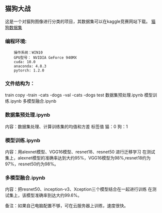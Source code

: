## 猫狗大战
这是一个对猫狗图像进行分类的项目，其数据集可以在kaggle竞赛网站下载。
[猫狗数据集](https://www.kaggle.com/c/dogs-vs-cats-redux-kernels-edition/data)

### 编程环境:
        操作系统：WIN10
        GPU型号： NVIDIA GeForce 940MX
        cuda: 10.0
        anaconda: 4.8.3
        pytorch: 1.2.0

### 文件结构为：
train
copy
    -train
        -cats
        -dogs
    -val
        -cats
        -dogs
test
数据集预处理.ipynb
模型训练.ipynb
多模型融合.ipynb


### 数据集预处理.ipynb
内容：数据集处理、计算训练集的均值和方差
标签值  猫：0  狗：1

### 模型训练.ipynb
内容：用alexnet模型、VGG16模型、resnet18、resnet50 进行迁移学习
在测试集上，alexnet模型的准确率达到大约95%，VGG16模型为98%,resnet18约为97%，resnet50约为98%。

### 多模型融合.ipynb
内容：把resnet50、inception-v3、Xception三个模型结合在一起进行训练
在测试集上，该模型准确率到达大约99.6%。

备注：如果自己电脑配置不够，可在云服务器上训练，速度很快。